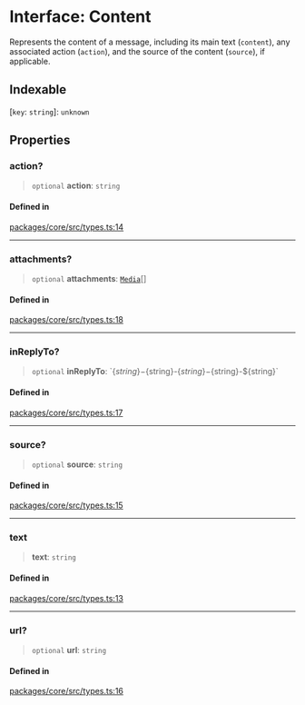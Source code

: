 # Interface: Content

Represents the content of a message, including its main text (`content`), any associated action (`action`), and the source of the content (`source`), if applicable.

## Indexable

 \[`key`: `string`\]: `unknown`

## Properties

### action?

> `optional` **action**: `string`

#### Defined in

[packages/core/src/types.ts:14](https://github.com/ai16z/eliza/blob/8b230e97279ce98a641d3338cbfa78f13130c60e/packages/core/src/types.ts#L14)

***

### attachments?

> `optional` **attachments**: [`Media`](../type-aliases/Media.md)[]

#### Defined in

[packages/core/src/types.ts:18](https://github.com/ai16z/eliza/blob/8b230e97279ce98a641d3338cbfa78f13130c60e/packages/core/src/types.ts#L18)

***

### inReplyTo?

> `optional` **inReplyTo**: \`$\{string\}-$\{string\}-$\{string\}-$\{string\}-$\{string\}\`

#### Defined in

[packages/core/src/types.ts:17](https://github.com/ai16z/eliza/blob/8b230e97279ce98a641d3338cbfa78f13130c60e/packages/core/src/types.ts#L17)

***

### source?

> `optional` **source**: `string`

#### Defined in

[packages/core/src/types.ts:15](https://github.com/ai16z/eliza/blob/8b230e97279ce98a641d3338cbfa78f13130c60e/packages/core/src/types.ts#L15)

***

### text

> **text**: `string`

#### Defined in

[packages/core/src/types.ts:13](https://github.com/ai16z/eliza/blob/8b230e97279ce98a641d3338cbfa78f13130c60e/packages/core/src/types.ts#L13)

***

### url?

> `optional` **url**: `string`

#### Defined in

[packages/core/src/types.ts:16](https://github.com/ai16z/eliza/blob/8b230e97279ce98a641d3338cbfa78f13130c60e/packages/core/src/types.ts#L16)
